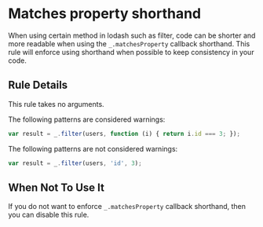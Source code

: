 # Matches property shorthand

When using certain method in lodash such as filter, code can be shorter and more readable when using the `_.matchesProperty` callback shorthand. This rule will enforce using shorthand when possible to keep consistency in your code.

## Rule Details

This rule takes no arguments.

The following patterns are considered warnings:

```js
var result = _.filter(users, function (i) { return i.id === 3; });
```

The following patterns are not considered warnings:

```js
var result = _.filter(users, 'id', 3);
```


## When Not To Use It

If you do not want to enforce `_.matchesProperty` callback shorthand, then you can disable this rule.
